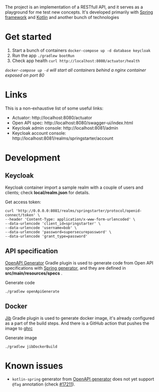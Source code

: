 The project is an implementation of a RESTfull API, and it serves as a playground for me test new concepts.
It's developed primarily with [Spring framework](https://spring.io) and [Kotlin](https://kotlinlang.org) and another bunch of technologies
  
# Get started 
1. Start a bunch of containers `docker-compose up -d database keycloak`
2. Run the app `./gradlew bootRun`
3. Check app health `curl http://localhost:8080/actuator/health`
  
*`docker-compose up -d` will start all containers behind a nginx container exposed on port 80*

# Links
This is a non-exhaustive list of some useful links:
* Actuator:  http://localhost:8080/actuator
* Open API spec: http://localhost:8080/swagger-ui/index.html
* Keycloak admin console: http://localhost:8081/admin
* Keycloak account console: http://localhost:8081/realms/springstarter/account

# Development
## Keycloak
Keycloak container import a sample realm with a couple of users and clients; check **local/realm.json** for details.

Get access token:
```shell
curl 'http://0.0.0.0:8081/realms/springstarter/protocol/openid-connect/token' \
--header 'Content-Type: application/x-www-form-urlencoded' \
--data-urlencode 'client_id=springstarter' \
--data-urlencode 'username=bob' \
--data-urlencode 'password=supersecurepassword' \
--data-urlencode 'grant_type=password'
```
## API specification
[OpenAPI Generator](https://github.com/OpenAPITools/openapi-generator/tree/master/modules/openapi-generator-gradle-plugin) Gradle plugin is used to generate code from Open API specifications with [Spring generator](https://openapi-generator.tech/docs/generators/spring), and they are defined in **src/main/resources/specs** .

Generate code
```shell
./gradlew openApiGenerate
```
## Docker
[Jib](https://cloud.google.com/blog/products/application-development/introducing-jib-build-java-docker-images-better) Gradle plugin is used to generate docker image, it's already configured as a  part of the build steps. And there is a GitHub action that pushes the image to [ghrc](https://cloud.google.com/blog/products/application-development/introducing-jib-build-java-docker-images-better)

Generate image
```shell
./gradlew jibDockerBuild
```
  
# Known issues  
  
* `kotlin-spring` generator from [OpenAPI generator](https://openapi-generator.tech/) does not yet support  
`@Tag` annotation (check [#17211](https://github.com/OpenAPITools/openapi-generator/issues/17211)).
